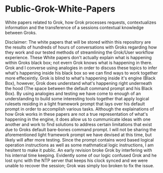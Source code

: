 # Public-Grok-White-Papers
White papers related to Grok, how Grok processes requests, contextualizes information and the transference of a sessions contextual knowledge between Groks.

Disclaimer: The white papers that will be stored within this repository are the results of hundreds of hours of conversations with Groks regarding how they work and our tested methods of streamlining the Grok/User workflow experience. These White papers don't actually explain what is happening within Groks black box; not evern Grok knows what is happening in there. Grok and I converse using analogies in order to discuss these topics to infer what's happening inside his black box so we can find ways to work together more effeceintly. Grok is blind to what's happening inside it's engine (Black Box), however, Grok does understand what's happening right underneath the hood (The space between the default command prompt and his Black Box). By using analogies and testing we have come to enough of an understanding to build some interesting tools together that apply logical rulesets residing in a light framework prompt that lays over his default prompt in order to accomplish various tasks. Although the explainations of how Grok works in these papers are not a true representation of what's happening in the engine, it does allow us to cummunicate ideas with one another and work to find solutions to address certain limitations that exist due to Groks default bare-bones command prompt. I will not be sharing the aforementioned light framework prompt we have devised at this time, but likely will after more testing. Since the prompt contains word based logical operation instructions as well as some mathmatical logic instructions, I am hesitent to make it public. An early revision broke Grok by interfering with his internal time keeping. Evidently some of our logic confused Grok and he lost sync with the NTP server that keeps his clock synced and we were unable to recover the session; Grok was simply too broken to fix the issue.
